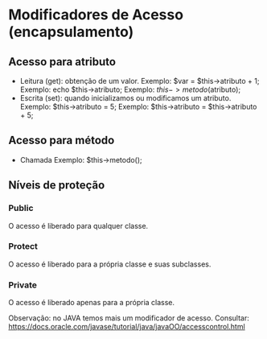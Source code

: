 # Modificadores de Acesso (encapsulamento)

## Acesso para atributo

* Leitura (get): obtenção de um valor. 
    Exemplo: $var = $this->atributo + 1;
    Exemplo: echo $this->atributo;
    Exemplo: $this->metodo($atributo);
* Escrita (set): quando inicializamos ou modificamos um atributo.
    Exemplo: $this->atributo = 5;
    Exemplo: $this->atributo = $this->atributo + 5;

## Acesso para método

* Chamada
    Exemplo: $this->metodo();

## Níveis de proteção

### Public
O acesso é liberado para qualquer classe.
### Protect
O acesso é liberado para a própria classe e suas subclasses.
### Private
O acesso é liberado apenas para a própria classe.

Observação: no JAVA temos mais um modificador de acesso. Consultar: https://docs.oracle.com/javase/tutorial/java/javaOO/accesscontrol.html

